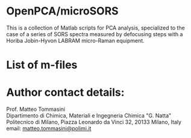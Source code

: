 # OpenPCA/microSORS
 This is a collection of Matlab scripts for PCA analysis, specialized to the case of a series of SORS spectra measured by defocusing steps with a Horiba Jobin-Hyvon LABRAM micro-Raman equipment.

 List of m-files
 ===============


# Author contact details:
 Prof. Matteo Tommasini  
 Dipartimento di Chimica, Materiali e Ingegneria Chimica "G. Natta"  
 Politecnico di Milano, Piazza Leonardo da Vinci 32, 20133 Milano, Italy  
 email: matteo.tommasini@polimi.it  
 


